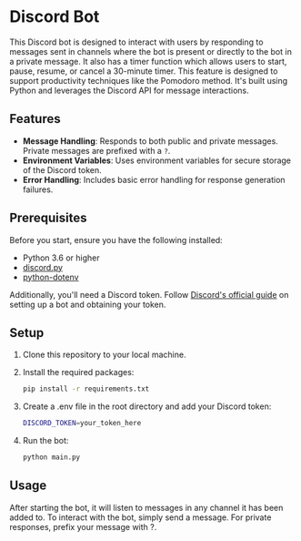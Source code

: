 # Discord Bot

This Discord bot is designed to interact with users by responding to messages sent in channels where the bot is present or directly to the bot in a private message. It also has a timer function which allows users to start, pause, resume, or cancel a 30-minute timer. This feature is designed to support productivity techniques like the Pomodoro method. It's built using Python and leverages the Discord API for message interactions.

## Features

- **Message Handling**: Responds to both public and private messages. Private messages are prefixed with a `?`.
- **Environment Variables**: Uses environment variables for secure storage of the Discord token.
- **Error Handling**: Includes basic error handling for response generation failures.

## Prerequisites

Before you start, ensure you have the following installed:
- Python 3.6 or higher
- [discord.py](https://discordpy.readthedocs.io/en/stable/)
- [python-dotenv](https://pypi.org/project/python-dotenv/)

Additionally, you'll need a Discord token. Follow [Discord's official guide](https://discord.com/developers/docs/intro) on setting up a bot and obtaining your token.

## Setup

1. Clone this repository to your local machine.
2. Install the required packages:

   ```bash
   pip install -r requirements.txt
   ```
3. Create a .env file in the root directory and add your Discord token:
    ```bash
    DISCORD_TOKEN=your_token_here
    ```
4. Run the bot:
    ```bash
    python main.py
    ```
## Usage
After starting the bot, it will listen to messages in any channel it has been added to. To interact with the bot, simply send a message. For private responses, prefix your message with ?.
